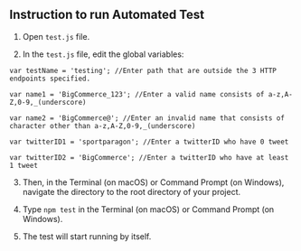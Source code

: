 ## Instruction to run Automated Test

1. Open `test.js` file.

2. In the `test.js` file, edit the global variables:
```
var testName = 'testing'; //Enter path that are outside the 3 HTTP endpoints specified.
```
```
var name1 = 'BigCommerce_123'; //Enter a valid name consists of a-z,A-Z,0-9,_(underscore)
```
```
var name2 = 'BigCommerce@'; //Enter an invalid name that consists of character other than a-z,A-Z,0-9,_(underscore)
```
```
var twitterID1 = 'sportparagon'; //Enter a twitterID who have 0 tweet
```
```
var twitterID2 = 'BigCommerce'; //Enter a twitterID who have at least 1 tweet
```

3. Then, in the Terminal (on macOS) or Command Prompt (on Windows), navigate the directory to the root directory of your project.

4. Type `npm test` in the Terminal (on macOS) or Command Prompt (on Windows). 

5. The test will start running by itself.
